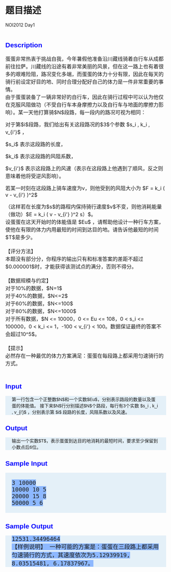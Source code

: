 # 题目描述


<p>
NOI2012 Day1
</p>
<p>
<img src="/upload/image/20140115/20140115222749_10743.jpg" alt=""/> 
</p>
<h2 style="font-family:arial, verdana, helvetica, sans-serif;color:blue;">
Description
</h2>
<p>
</p><p>
<span style="font-size:medium;">蛋蛋非常热衷于挑战自我，今年暑假他准备沿川藏线骑着自行车从成都前往拉萨。川藏线的沿途有着非常美丽的风景，但在这一路上也有着很多的艰难险阻，路况变化多端，而蛋蛋的体力十分有限，因此在每天的骑行前设定好目的地、同时合理分配好自己的体力是一件非常重要的事情。<br/>
由于蛋蛋装备了一辆非常好的自行车，因此在骑行过程中可以认为他仅在克服风阻做功（不受自行车本身摩擦力以及自行车与地面的摩擦力影响）。某一天他打算骑$N$段路，每一段内的路况可视为相同：</span>
</p>
<p>
<span style="font-size:medium;">对于第$i$段路，我们给出有关这段路况的$3$个参数 $s_i , k_i , v_{i&#39;}$ ，</span>
</p>
<p>
<span style="font-size:medium;">$s_i$ 表示这段路的长度， </span>
</p>
<p>
<span style="font-size:medium;">$k_i$ 表示这段路的风阻系数， </span>
</p>
<p>
<span style="font-size:medium;">$v_{i&#39;}$ 表示这段路上的风速（表示在这段路上他遇到了顺风，反之则意味着他将受逆风影响）。</span>
</p>
<p>
<span style="font-size:medium;">若某一时刻在这段路上骑车速度为v，则他受到的风阻大小为 $F = k_i ( v - v_{i&#39;} )^2$</span>
</p>
<p>
<span style="font-size:medium;">（这样若在长度为$s$的路程内保持骑行速度$v$不变，则他消耗能量（做功）$E = k_i ( v - v_{i&#39;} )^2 s）$。<br/>
设蛋蛋在这天开始时的体能值是 $Eu$ ，请帮助他设计一种行车方案，使他在有限的体力内用最短的时间到达目的地。请告诉他最短的时间$T$是多少。<br/>
<br/>
【评分方法】<br/>
本题没有部分分，你程序的输出只有和标准答案的差距不超过$0.000001$时，才能获得该测试点的满分，否则不得分。<br/>
<br/>
【数据规模与约定】<br/>
对于10%的数据，$N=1$<br/>
对于40%的数据，$N&lt;=2$<br/>
对于60%的数据，$N&lt;=100$<br/>
对于80%的数据，$N&lt;=1000$ <br/>
对于所有数据，$N &lt;= 10000，0 &lt;= Eu &lt;= 108，0 &lt; s_i &lt;= 100000，0 &lt; k_i &lt;= 1，-100 &lt; v_{i&#39;} &lt; 100。数据保证最终的答案不会超过10^5$。<br/>
<br/>
【提示】<br/>
必然存在一种最优的体力方案满足：蛋蛋在每段路上都采用匀速骑行的方式。<br/>
<br/>
</span> 
</p>
<p></p>
<h2 style="font-family:arial, verdana, helvetica, sans-serif;color:blue;">
Input
</h2>
<div style="font-family:arial, verdana, helvetica, sans-serif;background-color:#E4F0F8;margin:0px;padding:0px 20px;font-size:14px;">
<p>
<span>第一行包含一个正整数$N$和一个实数$Eu$，分别表示路段的数量以及蛋蛋的体能值。 接下来$N$行分别描述$N$个路段，每行有3个实数 $s_i , k_i , v_{i&#39;}$ ，分别表示第 $i$ 段路的长度，风阻系数以及风速。<br/>
</span> 
</p>
</div>
<h2 style="font-family:arial, verdana, helvetica, sans-serif;color:blue;">
Output
</h2>
<div style="font-family:arial, verdana, helvetica, sans-serif;background-color:#E4F0F8;margin:0px;padding:0px 20px;font-size:14px;">
<p>
<span>输出一个实数$T$，表示蛋蛋到达目的地消耗的最短时间，要求至少保留到小数点后6位。<br/>
</span> 
</p>
</div>
<h2 style="font-family:arial, verdana, helvetica, sans-serif;color:blue;">
Sample Input
</h2>
<div style="font-family:arial, verdana, helvetica, sans-serif;background-color:#E4F0F8;margin:0px;padding:0px 20px;font-size:14px;">
<span style="font-family:monospace;background-color:#8DB8FF;font-size:18px;"><br/>
3 10000<br/>
10000 10 5<br/>
20000 15 8<br/>
50000 5 6<br/>
<br/>
</span> 
</div>
<h2 style="font-family:arial, verdana, helvetica, sans-serif;color:blue;">
Sample Output
</h2>
<div style="font-family:arial, verdana, helvetica, sans-serif;background-color:#E4F0F8;margin:0px;padding:0px 20px;font-size:14px;">
<span style="font-family:monospace;background-color:#8DB8FF;font-size:18px;">12531.34496464 <br/>
【样例说明】 一种可能的方案是：蛋蛋在三段路上都采用匀速骑行的方式，其速度依次为5.12939919, 8.03515481, 6.17837967。</span> 
</div>
<p>
<br/>
</p>
